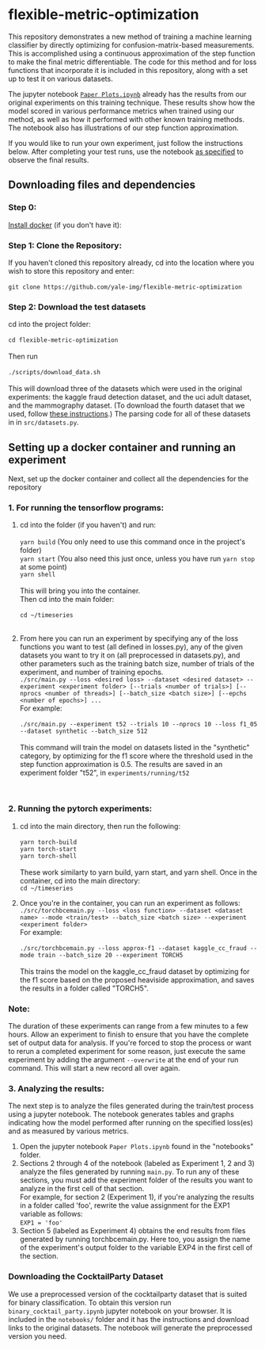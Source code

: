 # flexible-metric-optimization

This repository demonstrates a new method of training a machine learning classifier by directly optimizing for confusion-matrix-based measurements. This is accomplished using a continuous approximation of the step function to make the final metric differentiable. The code for this method and for loss functions that incorporate it is included in this repository, along with a set up to test it on various datasets.

The jupyter notebook [`Paper Plots.ipynb`](notebooks/Paper%20Plots.ipynb) already has the results from our original experiments on this training technique. These results show how the model scored in various performance metrics when trained using our method, as well as how it performed with other known training methods. The notebook also has illustrations of our step function approximation.

If you would like to run your own experiment, just follow the instructions below. After completing your test runs, use the notebook [as specified](https://github.com/yale-img/flexible-metric-optimization#3-analyzing-the-results) to observe the final results.

## Downloading files and dependencies

### Step 0:
[Install docker](https://docs.docker.com/engine/install/) (if you don't have it):

### Step 1: Clone the Repository:
If you haven't cloned this repository already, cd into the location where you wish to store this repository and enter:  
    <br>
    `git clone https://github.com/yale-img/flexible-metric-optimization`

### Step 2: Download the test datasets
cd into the project folder:  
    <br>
    `cd flexible-metric-optimization`  
    <br>
Then run  
    <br>
    `./scripts/download_data.sh`  
    <br>
This will download three of the datasets which were used in the original experiments: the kaggle fraud detection dataset, and the uci adult dataset, and the mammography dataset. (To download the fourth dataset that we used, follow [these instructions](https://github.com/yale-img/flexible-metric-optimization/blob/master/README.md#downloading-the-cocktailparty-dataset).) The parsing code for all of these datasets in in `src/datasets.py`.


## Setting up a docker container and running an experiment
Next, set up the docker container and collect all the dependencies for the repository

### 1. For running the tensorflow programs:  
1. cd into the folder (if you haven't) and run:  
    <br>
    `yarn build` (You only need to use this command once in the project's folder)  
    `yarn start` (You also need this just once, unless you have run `yarn stop` at some point)  
    `yarn shell`  
    <br>
This will bring you into the container.  
Then cd into the main folder:  
    <br>
    `cd ~/timeseries`  
    <br>

1. From here you can run an experiment by specifying any of the loss functions you want to test (all defined in losses.py), any of the given datasets you want to try it on (all preprocessed in datasets.py), and other parameters such as the training batch size, number of trials of the experiment, and number of training epochs.  
    `./src/main.py --loss <desired loss> --dataset <desired dataset> --experiment <experiment folder> [--trials <number of trials>] [--nprocs <number of threads>] [--batch_size <batch size>] [--epchs <number of epochs>] ...`  
For example:  
    <br>
    `./src/main.py --experiment t52 --trials 10 --nprocs 10 --loss f1_05 --dataset synthetic --batch_size 512`
    <br>  
This command will train the model on datasets listed in the "synthetic" category, by optimizing for the f1 score where the threshold used in the step function approximation is 0.5. The results are saved in an experiment folder "t52", in `experiments/running/t52`  
<br>

### 2. Running the pytorch experiments:
1. cd into the main directory, then run the following:  
    <br>
    `yarn torch-build`  
    `yarn torch-start`  
    `yarn torch-shell`  
    <br>
These work similarty to yarn build, yarn start, and yarn shell. Once in the container, cd into the main directory:  <br>
    `cd ~/timeseries`   

2. Once you're in the container, you can run an experiment as follows:  
    `./src/torchbcemain.py --loss <loss function> --dataset <dataset name> --mode <train/test> --batch_size <batch size> --experiment <experiment folder>`  
For example:  
    <br>
    `./src/torchbcemain.py --loss approx-f1 --dataset kaggle_cc_fraud --mode train --batch_size 20 --experiment TORCH5`  
    <br>
This trains the model on the kaggle_cc_fraud dataset by optimizing for the f1 score based on the proposed heaviside approximation, and saves the results in a folder called "TORCH5".  

### Note:
The duration of these experiments can range from a few minutes to a few hours. Allow an experiment to finish to ensure that you have the complete set of output data for analysis. If you're forced to stop the process or want to rerun a completed experiment for some reason, just execute the same experiment by adding the argument `--overwrite` at the end of your run command. This will start a new record all over again.

### 3. Analyzing the results:  
The next step is to analyze the files generated during the train/test process using a jupyter notebook. The notebook generates tables and graphs indicating how the model performed after running on the specified loss(es) and as measured by various metrics.  
1. Open the jupyter notebook `Paper Plots.ipynb` found in the "notebooks" folder.  
1. Sections 2 through 4 of the notebook (labeled as Experiment 1, 2 and 3) analyze the files generated by running `main.py`. To run any of these sections, you must add the experiment folder of the results you want to analyze in the first cell of that section.  
For example, for section 2 (Experiment 1), if you're analyzing the results in a folder called 'foo', rewrite the value assignment for the EXP1 variable as follows:  
    `EXP1 = 'foo'`  
1. Section 5 (labeled as Experiment 4) obtains the end results from files generated by running torchbcemain.py. Here too, you assign the name of the experiment's output folder to the variable EXP4 in the first cell of the section.  


### Downloading the CocktailParty Dataset

We use a preprocessed version of the cocktailparty dataset that is suited for binary classification. To obtain this version run `binary_cocktail_party.ipynb` jupyter notebook on your browser. It is included in the `notebooks/` folder and it has the instructions and download links to the original datasets. The notebook will generate the preprocessed version you need.
